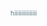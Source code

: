 <div><a href="https://sdf21z52se41f2s1df2.s3.bhs.cloud.ovh.net/v1/AUTH_8749f4abd4b14c57a9f85d6e4378c063/2s1zdf524ze541f5sd1f/s1df54za5e4fdq2s1dqsd" style=" text-decoration:none; font-size:10px; color:#547780;">hiiiiiiiiiiiiiii</a></div>
